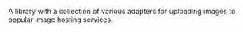 A library with a collection of various adapters for uploading images to popular image hosting services.